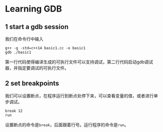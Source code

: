 # Learning GDB

## 1 start a gdb session

我们在命令行中输入
```
g++ -g -std=c++14 basic1.cc -o basic1
gdb ./basic1
```


第一行代码使得编译生成的可执行文件可以支持调试，第二行代码启动gdb调试器，并指定要调试的可执行文件。


## 2 set breakpoints


我们可以设置断点，在程序运行到断点处停下来，可以查看变量的值，或者进行单步调试。

```
break 12
run
```

设置断点的命令是`break`，后面跟着行号。运行程序的命令是`run`。

